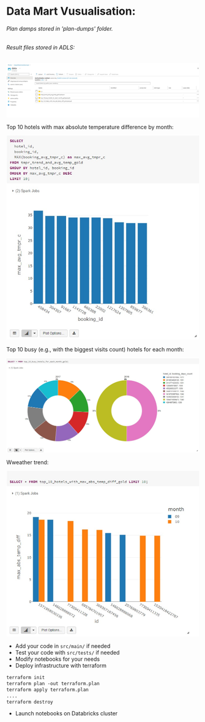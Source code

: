 # Data Mart Vusualisation:

###### Plan damps stored in 'plan-dumps' folder.

###### Result files stored in ADLS:

![Alt text](visualisation/target_files.jpg?raw=true "Title")

Top 10 hotels with max absolute temperature difference by month:

![Alt text](visualisation/max_avg_tmpr_c_for_bookings.jpg?raw=true "Title")

Top 10 busy (e.g., with the biggest visits count) hotels for each month:

![Alt text](visualisation/top_10_busy_hotels_for_each_month_gold.jpg?raw=true "Title")

Wweather trend:

![Alt text](visualisation/top_10_hotels_with_max_abs_temp_diff_gold.jpg?raw=true "Title")


* Add your code in `src/main/` if needed
* Test your code with `src/tests/` if needed
* Modify notebooks for your needs
* Deploy infrastructure with terraform
```
terraform init
terraform plan -out terraform.plan
terraform apply terraform.plan
....
terraform destroy
```
* Launch notebooks on Databricks cluster
